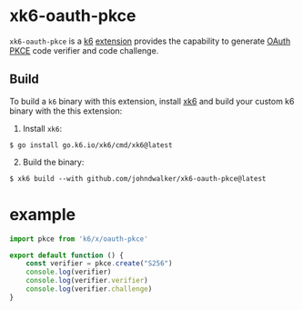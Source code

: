 # xk6-oauth-pkce
`xk6-oauth-pkce` is a [k6](https://go.k6.io/k6) [extension](https://github.com/grafana/xk6) provides the capability to generate [OAuth PKCE](https://datatracker.ietf.org/doc/html/rfc7636) code verifier and code challenge.

## Build
To build a `k6` binary with this extension, install [xk6](https://github.com/grafana/xk6) and build your custom k6 binary with the this extension:

1. Install `xk6`:
  ```shell
  $ go install go.k6.io/xk6/cmd/xk6@latest
  ```

2. Build the binary:
  ```shell
  $ xk6 build --with github.com/johndwalker/xk6-oauth-pkce@latest
  ```

# example

```javascript
import pkce from 'k6/x/oauth-pkce'

export default function () {
    const verifier = pkce.create("S256")
    console.log(verifier)
    console.log(verifier.verifier)
    console.log(verifier.challenge)
}
```
